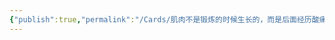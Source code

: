 ```yaml
---
{"publish":true,"permalink":"/Cards/肌肉不是锻炼的时候生长的，而是后面经历酸痛感的时期合成的.md","created":"2025-07-09","modified":"2025-07-09","published":"2025-07-12T18:33:10.078+08:00","cssclasses":""}
---
```


